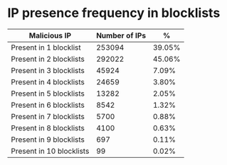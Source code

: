 # IP presence frequency in blocklists
| Malicious IP | Number of IPs | % |
|----|----|----|
| Present in 1 blocklist | 253094 | 39.05% |
| Present in 2 blocklists | 292022 | 45.06% |
| Present in 3 blocklists | 45924 | 7.09% |
| Present in 4 blocklists | 24659 | 3.80% |
| Present in 5 blocklists | 13282 | 2.05% |
| Present in 6 blocklists | 8542 | 1.32% |
| Present in 7 blocklists | 5700 | 0.88% |
| Present in 8 blocklists | 4100 | 0.63% |
| Present in 9 blocklists | 697 | 0.11% |
| Present in 10 blocklists | 99 | 0.02% |
